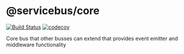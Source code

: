 # @servicebus/core
[![Build Status](https://travis-ci.org/servicebus/core.svg?branch=master)](https://travis-ci.org/servicebus/core)
[![codecov](https://codecov.io/gh/servicebus/core/branch/master/graph/badge.svg)](https://codecov.io/gh/servicebus/core)

Core bus that other busses can extend that provides event emitter and middleware functionality